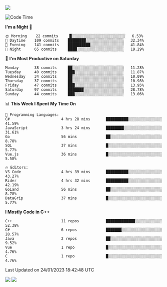 ![](https://komarev.com/ghpvc/?username=lilpidgey&color=red)
<!--START_SECTION:waka-->
![Code Time](http://img.shields.io/badge/Code%20Time-1%2C476%20hrs%2021%20mins-blue)

**I'm a Night 🦉** 

```text
🌞 Morning    22 commits     █░░░░░░░░░░░░░░░░░░░░░░░░   6.53% 
🌆 Daytime    109 commits    ████████░░░░░░░░░░░░░░░░░   32.34% 
🌃 Evening    141 commits    ██████████░░░░░░░░░░░░░░░   41.84% 
🌙 Night      65 commits     ████░░░░░░░░░░░░░░░░░░░░░   19.29%

```
📅 **I'm Most Productive on Saturday** 

```text
Monday       38 commits     ██░░░░░░░░░░░░░░░░░░░░░░░   11.28% 
Tuesday      40 commits     ███░░░░░░░░░░░░░░░░░░░░░░   11.87% 
Wednesday    34 commits     ██░░░░░░░░░░░░░░░░░░░░░░░   10.09% 
Thursday     37 commits     ██░░░░░░░░░░░░░░░░░░░░░░░   10.98% 
Friday       47 commits     ███░░░░░░░░░░░░░░░░░░░░░░   13.95% 
Saturday     97 commits     ███████░░░░░░░░░░░░░░░░░░   28.78% 
Sunday       44 commits     ███░░░░░░░░░░░░░░░░░░░░░░   13.06%

```


📊 **This Week I Spent My Time On** 

```text
💬 Programming Languages: 
C#                       4 hrs 28 mins       ██████████░░░░░░░░░░░░░░░   41.59% 
JavaScript               3 hrs 24 mins       ████████░░░░░░░░░░░░░░░░░   31.61% 
Go                       56 mins             ██░░░░░░░░░░░░░░░░░░░░░░░   8.78% 
SQL                      37 mins             █░░░░░░░░░░░░░░░░░░░░░░░░   5.77% 
Vue.js                   36 mins             █░░░░░░░░░░░░░░░░░░░░░░░░   5.58%

🔥 Editors: 
VS Code                  4 hrs 39 mins       ██████████░░░░░░░░░░░░░░░   43.27% 
Rider                    4 hrs 32 mins       ██████████░░░░░░░░░░░░░░░   42.19% 
GoLand                   56 mins             ██░░░░░░░░░░░░░░░░░░░░░░░   8.78% 
DataGrip                 37 mins             █░░░░░░░░░░░░░░░░░░░░░░░░   5.77%

```

**I Mostly Code in C++** 

```text
C++                      11 repos            █████████████░░░░░░░░░░░░   52.38% 
C#                       6 repos             ███████░░░░░░░░░░░░░░░░░░   28.57% 
Java                     2 repos             ██░░░░░░░░░░░░░░░░░░░░░░░   9.52% 
Vue                      1 repo              █░░░░░░░░░░░░░░░░░░░░░░░░   4.76% 
C                        1 repo              █░░░░░░░░░░░░░░░░░░░░░░░░   4.76%

```



 Last Updated on 24/01/2023 18:42:48 UTC
<!--END_SECTION:waka-->
![](https://hit.yhype.me/github/profile?user_id=42968544)
![](https://komarev.com/ghpvc/?lilpidgey)
